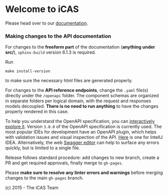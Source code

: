 # Welcome to iCAS

Please head over to our [documentation](https://ecg-icas.github.io/icas/doc/prod/).

### Making changes to the API documentation
For changes to the **freeform part** of the documentation (**anything under src/**), `sphinx-build` version 6.1.3 is required. 

Run
```
make install-version
```
to make sure the necessary html files are generated properly.
 
For changes to the **API reference endpoints**, change the `.yaml` file(s) directly under the `/openapi` folder.
The component schemas are organized in separate folders per logical domain, with the request and responses models decoupled.
**There is no need to run anything** to have the changes properly rendered in this case.

To help you understand the OpenAPI specification, you can [interactively explore it](https://openapi-map.apihandyman.io/?version=3.0).
Version `3.0.0` of the OpenAPI specification is currently used.
The most popular IDEs for development have an OpenAPI plugin, which helps with validation issues and visual inspection of the API.
[Here](https://plugins.jetbrains.com/plugin/14837-openapi-swagger-editor) is one for IntellJ IDEA.
Alternatively, the web [Swagger editor](https://editor.swagger.io/) can help to surface any errors quickly, but is limited to a single file.

Release follows standard procedure: add changes to new branch, create a PR and get required approvals, finally merge to `gh-pages`.

Please **make sure to resolve any linter errors and warnings** before merging changes to the main `gh-pages` branch.

(c) 2015 - The iCAS Team
